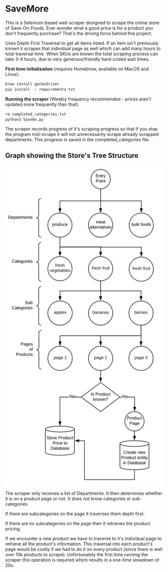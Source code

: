 # SaveMore

This is a Selenium-based web scraper designed to scrape the online store of Save-On-Foods. Ever wonder what a good price is for a product you don't frequently purchase? That's the driving force behind this project.

Uses Depth First Traversal to get all items listed. If an item isn't previously known it scrapes that individual page as well which can add many hours to total traversal time. When SKUs are known the total scraping process can take 3-4 hours, due to very generous/friendly hard-coded wait times.

**First time initialization** (requires Homebrew, available on MacOS and Linux):
```bash
brew install geckodriver
pip install -r requirements.txt
```

**Running the scraper** (Weekly frequency recommended - prices aren't updated more frequently than that):
```bash
rm completed_categories.txt
python3 SaveOn.py
```
The scraper records progress of it's scraping progress so that if you stop the program mid-scrape it will not unnecessarily scrape already scrapped departments. This progress is saved in the completed_categories file.

## Graph showing the Store's Tree Structure
![Graph](./Graph.svg)

The scraper only receives a list of Departments. It then determines whether it is on a product page or not. It does not know categories or sub-categories. 

If there are subcategories on the page it traverses them depth first.

If there are no subcategories on the page then it retrieves the product pricing.

If we encounter a new product we have to traverse to it's individual page to retrieve all the product's information. This traversal into each product's page would be costly if we had to do it on every product (since there is well over 10k products to scrape). Unfortunately the first time running the scraper this operation is required which results in a one-time slowdown of 20x. 
